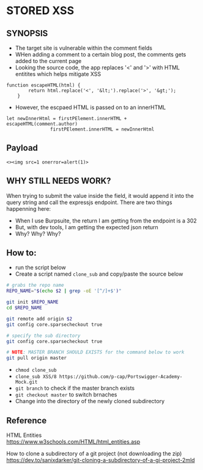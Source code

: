 # STORED XSS

## SYNOPSIS
- The target site is vulnerable within the comment fields
- WHen adding a comment to a certain blog post, the comments gets added to the current page
- Looking the source code, the app replaces '<' and '>' with HTML entitites which helps mitigate XSS
```
function escapeHTML(html) {
        return html.replace('<', '&lt;').replace('>', '&gt;');
    }
```
- However, the escpaed HTML is passed on to an innerHTML 
```
let newInnerHtml = firstPElement.innerHTML + escapeHTML(comment.author)
                firstPElement.innerHTML = newInnerHtml
```
## Payload
```<><img src=1 onerror=alert(1)>```

## WHY STILL NEEDS WORK?
When trying to submit the value inside the field, it would append it into the query string and call the expressjs endpoint.
There are two things happenning here:
- When I use Burpsuite, the return I am getting from the endpoint is a 302
- But, with dev tools, I am getting the expected json return 
- Why? Why? Why?

## How to:
- run the script below 
- Create a script named ```clone_sub``` and copy/paste the source below
```bash
# grabs the repo name
REPO_NAME="$(echo $2 | grep -oE '[^/]+$')"

git init $REPO_NAME
cd $REPO_NAME

git remote add origin $2
git config core.sparsecheckout true

# specify the sub directory
git config core.sparsecheckout true

# NOTE: MASTER BRANCH SHOULD EXISTS for the command below to work
git pull origin master
```
- ```chmod clone_sub```
- ```clone_sub XSS/8 https://github.com/p-cap/Portswigger-Academy-Mock.git```
- ```git branch``` to check if the master branch exists
- ```git checkout master``` to switch brnaches
- Change into the directory of the newly cloned subdirectory

## Reference
HTML Entities   
https://www.w3schools.com/HTML/html_entities.asp

How to clone a subdirectory of a git project (not downloading the zip) \
https://dev.to/sanixdarker/git-cloning-a-subdirectory-of-a-gi-project-2mld


